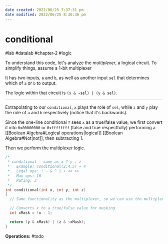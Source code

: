 ```yaml
---
date created: 2022/06/25 7:37:31 pm
date modified: 2022/06/25 8:36:36 pm
---
```


# conditional

#lab #datalab #chapter-2 #logic

To understand this code, let's analyze the *multiplexer*, a logical circuit. To simplify things, assume a 1-bit multiplexer

It has two inputs, `a` and `b`, as well as another input `sel` that determines which of `a` or `b` to output.

The logic within that circuit is `(x & ~sel) | (y & sel)`.

---

Extrapolating to our `conditional`, `x` plays the role of `sel`, while `z` and `y` play the role of `a` and `b` respectively (notice that it's backwards).

Since the one-line conditional `?` sees `x` as a true/false value, we first convert it into `0x00000000` or `0xffffffff` (false and true respectfully) performing a [[Boolean Algebra#Logical operations|logical]] [[Boolean Algebra#Not|not]], then subtracting 1.

Then we perform the multiplexer logic.

```c
/*
 * conditional - same as x ? y : z
 *   Example: conditional(2,4,5) = 4
 *   Legal ops: ! ~ & ^ | + << >>
 *   Max ops: 16
 *   Rating: 3
 */
int conditional(int x, int y, int z)
{
  // Same functionality as the multiplexer, so we can use the multiplexer logic

  // Converts x to a true/false value for masking
  int xMask = !x - 1;

  return (y & xMask) | (z & ~xMask);
}
```

**Operations:** #todo
